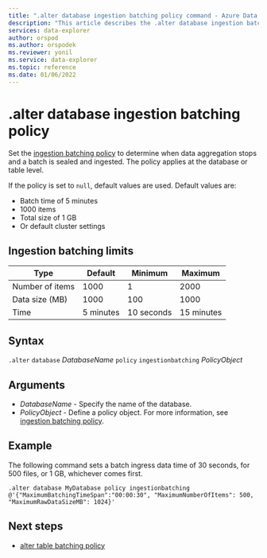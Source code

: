 ```yaml
---
title: ".alter database ingestion batching policy command - Azure Data Explorer"
description: "This article describes the .alter database ingestion batching policy command in Azure Data Explorer."
services: data-explorer
author: orspod
ms.author: orspodek
ms.reviewer: yonil
ms.service: data-explorer
ms.topic: reference
ms.date: 01/06/2022
---
```

# .alter database ingestion batching policy

Set the [ingestion batching policy](batchingpolicy.md) to determine when data aggregation stops and a batch is sealed and ingested. The policy applies at the database or table level.

If the policy is set to `null`, default values are used. Default values are:

* Batch time of 5 minutes
* 1000 items
* Total size of 1 GB
* Or default cluster settings

## Ingestion batching limits

| Type | Default | Minimum | Maximum
|---|---|---|---|
| Number of items | 1000 | 1 | 2000 |
| Data size (MB) | 1000 | 100 | 1000 |
| Time | 5 minutes | 10 seconds | 15 minutes |

## Syntax

`.alter` `database` *DatabaseName* `policy` `ingestionbatching` *PolicyObject*

## Arguments

- *DatabaseName* - Specify the name of the database.
- *PolicyObject* - Define a policy object. For more information, see [ingestion batching policy](batchingpolicy.md).

## Example

The following command sets a batch ingress data time of 30 seconds, for 500 files, or 1 GB, whichever comes first.

```kusto
.alter database MyDatabase policy ingestionbatching @'{"MaximumBatchingTimeSpan":"00:00:30", "MaximumNumberOfItems": 500, "MaximumRawDataSizeMB": 1024}'
```

## Next steps

* [alter table batching policy](alter-table-ingestion-batching-policy.md)